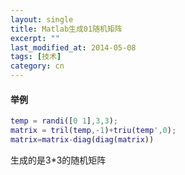```yaml
---
layout: single
title: Matlab生成01随机矩阵
excerpt: ""
last_modified_at: 2014-05-08
tags: [技术]
category: cn
---
```

#### 举例
~~~ matlab
temp = randi([0 1],3,3);
matrix = tril(temp,-1)+triu(temp',0);
matrix=matrix-diag(diag(matrix))
~~~~

生成的是3*3的随机矩阵
